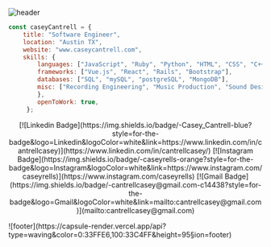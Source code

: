 ![header](https://capsule-render.vercel.app/api?type=waving&color=0:33C4FF,100:33FFE6&height=160&section=header&text=Casey%20Cantrell&animation=scaleIn&fontSize=40&fontColor=ffffff&fontAlignY=30)
```js
const caseyCantrell = {
    title: "Software Engineer",
    location: "Austin TX",
    website: "www.caseycantrell.com",
    skills: {
        languages: ["JavaScript", "Ruby", "Python", "HTML", "CSS", "C++", "PHP"],
        frameworks: ["Vue.js", "React", "Rails", "Bootstrap"],
        databases: ["SQL", "mySQL", "postgreSQL", "MongoDB"],
        misc: ["Recording Engineering", "Music Production", "Sound Design", "Audio/Video Editing"]
        },
        openToWork: true,
     };
```
<p align="center" width="100%">
[![Linkedin Badge](https://img.shields.io/badge/-Casey_Cantrell-blue?style=for-the-badge&logo=Linkedin&logoColor=white&link=https://www.linkedin.com/in/cantrellcasey)](https://www.linkedin.com/in/cantrellcasey/) [![Instagram Badge](https://img.shields.io/badge/-caseyrells-orange?style=for-the-badge&logo=Instagram&logoColor=white&link=https://www.instagram.com/caseyrells)](https://www.instagram.com/caseyrells) [![Gmail Badge](https://img.shields.io/badge/-cantrellcasey@gmail.com-c14438?style=for-the-badge&logo=Gmail&logoColor=white&link=mailto:cantrellcasey@gmail.com)](mailto:cantrellcasey@gmail.com) 
</p>
![footer](https://capsule-render.vercel.app/api?type=waving&color=0:33FFE6,100:33C4FF&height=95&section=footer)
